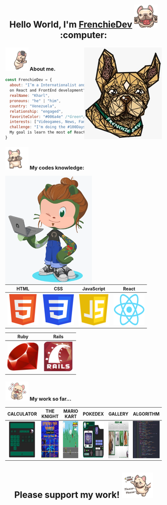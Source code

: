 
<h1 align="center">Hello World, I'm <a href="https://twitter.com/FrenchieDev" target="_blank">FrenchieDev</a> <img src="https://raw.githubusercontent.com/FrenchieDev/FrenchieDev/master/FrenchieStuff/FrenchieLick.gif" width="75" /> :computer:</h1>

### <img src="https://raw.githubusercontent.com/FrenchieDev/FrenchieDev/master/FrenchieStuff/FrenchieHat.gif" width="75"> About me.<img align='right' src="https://raw.githubusercontent.com/FrenchieDev/FrenchieDev/master/FrenchieDev.jpeg" width="250">

```javascript
const FrenchieDev = {
  about: "I’m a Internationalist and a Web Developer, currently focusing
  on React and FrontEnd development",
  realName: "Kharl",
  pronouns: "he" | "him",
  country: "Venezuela",
  relationship: "engaged",
  favoriteColor: "#006a4e" /*Green*/,
  interests: ["Videogames, News, Fantastic literature"],
  challenge: "I'm doing the #100DaysOfCode challenge for the first time. 
  My goal is learn the most of React"
}
``` 
### <img src="https://raw.githubusercontent.com/FrenchieDev/FrenchieDev/master/FrenchieStuff/FrenchieYou.gif" width="75"> My codes knowledge:

<img align='left' src="https://raw.githubusercontent.com/FrenchieDev/FrenchieDev/master/Personal/OctoCatMe.png" height="350"> 

HTML  |  CSS  |  JavaScript  |  React 
--- | --- | --- | ---
<img src="https://raw.githubusercontent.com/FrenchieDev/FrenchieDev/master/Badges/HTML.png" height="100" width="100"/> | <img src="https://raw.githubusercontent.com/FrenchieDev/FrenchieDev/master/Badges/CSS.png" height="100" width="100"/> | <img src="https://raw.githubusercontent.com/FrenchieDev/FrenchieDev/master/Badges/JavaScript.png" height="105" width="100"/> | <img src="https://raw.githubusercontent.com/FrenchieDev/FrenchieDev/master/Badges/React.png" height="100" width="100"/> <br>

Ruby  |  Rails
--- | ---
<img src="https://raw.githubusercontent.com/FrenchieDev/FrenchieDev/master/Badges/Ruby.png" height="90" width="100"/> | <img src="https://raw.githubusercontent.com/FrenchieDev/FrenchieDev/master/Badges/RubyOnRails.png" height="100" width="100"/>

### <img src="https://raw.githubusercontent.com/FrenchieDev/FrenchieDev/master/FrenchieStuff/FrenchieLike.gif" width="75"> My work so far... 

CALCULATOR  | THE KNIGHT  |  MARIO KART  | POKEDEX | GALLERY | ALGORITHM 
--- | --- | --- | --- | --- | --- 
<a href="https://frenchiedev.github.io/Calculator"><img src="https://raw.githubusercontent.com/FrenchieDev/FrenchieDev/master/Projects/Calculator.png" width="120" height="120"></a> | <a href="https://frenchiedev.github.io/Whack-a-DarkKnight"><img src="https://raw.githubusercontent.com/FrenchieDev/FrenchieDev/master/Projects/StrikeTheKnight.png" width="120" height="120"></a> | <a href="https://frenchiedev.github.io/Mario%20Kart"><img src="https://raw.githubusercontent.com/FrenchieDev/FrenchieDev/master/Projects/MarioKart.png" width="120" height="120"></a> | <a href="https://frenchiedev.github.io/Pokedex"><img src="https://raw.githubusercontent.com/FrenchieDev/FrenchieDev/master/Projects/Pokedex.png" width="120" height="120"></a> | <a href="https://frenchiedev.github.io/AboutMeGallery"><img src="https://raw.githubusercontent.com/FrenchieDev/FrenchieDev/master/Projects/AboutMe.png" width="120" height="120"></a> | <img src="https://raw.githubusercontent.com/FrenchieDev/FrenchieDev/master/Projects/Algorithm.png" width="120" height="120">


<h1 align="center">Please support my work! <img src="https://raw.githubusercontent.com/FrenchieDev/FrenchieDev/master/FrenchieStuff/FrenchiePlease.gif" width="100" /></h1>
